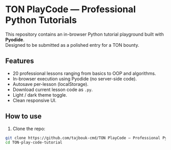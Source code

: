 # TON PlayCode — Professional Python Tutorials

This repository contains an in-browser Python tutorial playground built with **Pyodide**.  
Designed to be submitted as a polished entry for a TON bounty.

## Features
- 20 professional lessons ranging from basics to OOP and algorithms.
- In-browser execution using Pyodide (no server-side code).
- Autosave per-lesson (localStorage).
- Download current lesson code as `.py`.
- Light / dark theme toggle.
- Clean responsive UI.

## How to use
1. Clone the repo:
```bash
git clone https://github.com/tajbouk-cmd/TON PlayCode — Professional Python Tutorials.git
cd TON-play-code-tutorial

